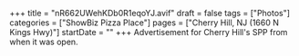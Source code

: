 +++
title = "nR662UWehKDb0R1eqoYJ.avif"
draft = false
tags = ["Photos"]
categories = ["ShowBiz Pizza Place"]
pages = ["Cherry Hill, NJ (1660 N Kings Hwy)"]
startDate = ""
+++
Advertisement for Cherry Hill's SPP from when it was open.

